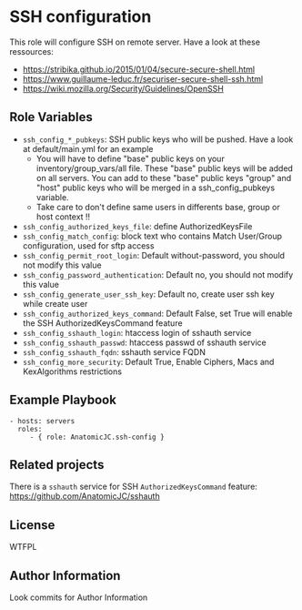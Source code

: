 SSH configuration
=========

This role will configure SSH on remote server.
Have a look at these ressources:
- https://stribika.github.io/2015/01/04/secure-secure-shell.html
- https://www.guillaume-leduc.fr/securiser-secure-shell-ssh.html
- https://wiki.mozilla.org/Security/Guidelines/OpenSSH

Role Variables
--------------

- `ssh_config_*_pubkeys`: SSH public keys who will be pushed. Have a look at default/main.yml for an example
  - You will have to define "base" public keys on your inventory/group_vars/all file. These "base" public keys will be added on all servers. You can add to these "base" public keys "group" and "host" public keys who will be merged in a ssh_config_pubkeys variable.
  - Take care to don't define same users in differents base, group or host
context !!
- `ssh_config_authorized_keys_file`: define AuthorizedKeysFile
- `ssh_config_match_config`: block text who contains Match User/Group configuration, used for sftp access
- `ssh_config_permit_root_login`: Default without-password, you should not modify this value
- `ssh_config_password_authentication`: Default no, you should not modify this value
- `ssh_config_generate_user_ssh_key`: Default no, create user ssh key while create user
- `ssh_config_authorized_keys_command`: Default False, set True will enable the SSH AuthorizedKeysCommand  feature
- `ssh_config_sshauth_login`: htaccess login of sshauth service
- `ssh_config_sshauth_passwd`: htaccess passwd of sshauth service
- `ssh_config_sshauth_fqdn`: sshauth service FQDN
- `ssh_config_more_security`: Default True, Enable Ciphers, Macs and KexAlgorithms restrictions

Example Playbook
----------------

    - hosts: servers
      roles:
         - { role: AnatomicJC.ssh-config }

Related projects
----------------

There is a `sshauth` service for SSH `AuthorizedKeysCommand` feature: https://github.com/AnatomicJC/sshauth

License
-------

WTFPL

Author Information
------------------

Look commits for Author Information
